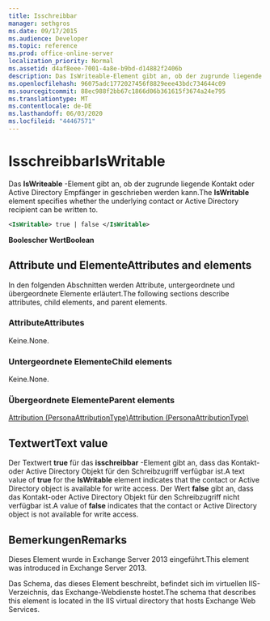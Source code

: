 ```yaml
---
title: Isschreibbar
manager: sethgros
ms.date: 09/17/2015
ms.audience: Developer
ms.topic: reference
ms.prod: office-online-server
localization_priority: Normal
ms.assetid: d4af8eee-7001-4a8e-b9bd-d14882f2406b
description: Das IsWriteable-Element gibt an, ob der zugrunde liegende Kontakt oder Active Directory Empfänger in geschrieben werden kann.
ms.openlocfilehash: 96075adc1772027456f8829eee43bdc734644c09
ms.sourcegitcommit: 88ec988f2bb67c1866d06b361615f3674a24e795
ms.translationtype: MT
ms.contentlocale: de-DE
ms.lasthandoff: 06/03/2020
ms.locfileid: "44467571"
---
```

# <a name="iswritable"></a><span data-ttu-id="3e644-103">Isschreibbar</span><span class="sxs-lookup"><span data-stu-id="3e644-103">IsWritable</span></span>

<span data-ttu-id="3e644-104">Das **IsWriteable** -Element gibt an, ob der zugrunde liegende Kontakt oder Active Directory Empfänger in geschrieben werden kann.</span><span class="sxs-lookup"><span data-stu-id="3e644-104">The **IsWritable** element specifies whether the underlying contact or Active Directory recipient can be written to.</span></span> 
  
```XML
<IsWritable> true | false </IsWritable>
```

 <span data-ttu-id="3e644-105">**Boolescher Wert**</span><span class="sxs-lookup"><span data-stu-id="3e644-105">**Boolean**</span></span>
## <a name="attributes-and-elements"></a><span data-ttu-id="3e644-106">Attribute und Elemente</span><span class="sxs-lookup"><span data-stu-id="3e644-106">Attributes and elements</span></span>

<span data-ttu-id="3e644-107">In den folgenden Abschnitten werden Attribute, untergeordnete und übergeordnete Elemente erläutert.</span><span class="sxs-lookup"><span data-stu-id="3e644-107">The following sections describe attributes, child elements, and parent elements.</span></span>
  
### <a name="attributes"></a><span data-ttu-id="3e644-108">Attribute</span><span class="sxs-lookup"><span data-stu-id="3e644-108">Attributes</span></span>

<span data-ttu-id="3e644-109">Keine.</span><span class="sxs-lookup"><span data-stu-id="3e644-109">None.</span></span>
  
### <a name="child-elements"></a><span data-ttu-id="3e644-110">Untergeordnete Elemente</span><span class="sxs-lookup"><span data-stu-id="3e644-110">Child elements</span></span>

<span data-ttu-id="3e644-111">Keine.</span><span class="sxs-lookup"><span data-stu-id="3e644-111">None.</span></span>
  
### <a name="parent-elements"></a><span data-ttu-id="3e644-112">Übergeordnete Elemente</span><span class="sxs-lookup"><span data-stu-id="3e644-112">Parent elements</span></span>

[<span data-ttu-id="3e644-113">Attribution (PersonaAttributionType)</span><span class="sxs-lookup"><span data-stu-id="3e644-113">Attribution (PersonaAttributionType)</span></span>](attribution-personaattributiontype.md)
  
## <a name="text-value"></a><span data-ttu-id="3e644-114">Textwert</span><span class="sxs-lookup"><span data-stu-id="3e644-114">Text value</span></span>

<span data-ttu-id="3e644-115">Der Textwert **true** für das **isschreibbar** -Element gibt an, dass das Kontakt-oder Active Directory Objekt für den Schreibzugriff verfügbar ist.</span><span class="sxs-lookup"><span data-stu-id="3e644-115">A text value of **true** for the **IsWritable** element indicates that the contact or Active Directory object is available for write access.</span></span> <span data-ttu-id="3e644-116">Der Wert **false** gibt an, dass das Kontakt-oder Active Directory Objekt für den Schreibzugriff nicht verfügbar ist.</span><span class="sxs-lookup"><span data-stu-id="3e644-116">A value of **false** indicates that the contact or Active Directory object is not available for write access.</span></span> 
  
## <a name="remarks"></a><span data-ttu-id="3e644-117">Bemerkungen</span><span class="sxs-lookup"><span data-stu-id="3e644-117">Remarks</span></span>

<span data-ttu-id="3e644-118">Dieses Element wurde in Exchange Server 2013 eingeführt.</span><span class="sxs-lookup"><span data-stu-id="3e644-118">This element was introduced in Exchange Server 2013.</span></span>
  
<span data-ttu-id="3e644-119">Das Schema, das dieses Element beschreibt, befindet sich im virtuellen IIS-Verzeichnis, das Exchange-Webdienste hostet.</span><span class="sxs-lookup"><span data-stu-id="3e644-119">The schema that describes this element is located in the IIS virtual directory that hosts Exchange Web Services.</span></span>
  

